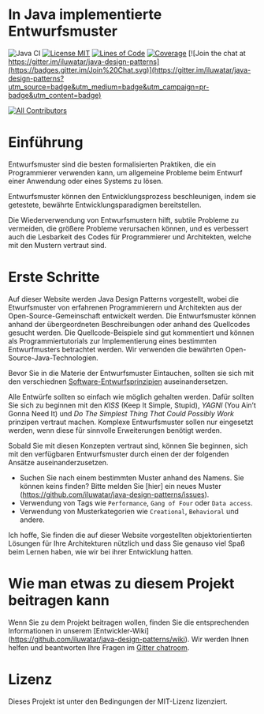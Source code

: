 
# In Java implementierte Entwurfsmuster 

![Java CI](https://github.com/iluwatar/java-design-patterns/workflows/Java%20CI/badge.svg)
[![License MIT](https://img.shields.io/badge/license-MIT-blue.svg)](https://raw.githubusercontent.com/iluwatar/java-design-patterns/master/LICENSE.md)
[![Lines of Code](https://sonarcloud.io/api/project_badges/measure?project=iluwatar_java-design-patterns&metric=ncloc)](https://sonarcloud.io/dashboard?id=iluwatar_java-design-patterns)
[![Coverage](https://sonarcloud.io/api/project_badges/measure?project=iluwatar_java-design-patterns&metric=coverage)](https://sonarcloud.io/dashboard?id=iluwatar_java-design-patterns)
[![Join the chat at https://gitter.im/iluwatar/java-design-patterns](https://badges.gitter.im/Join%20Chat.svg)](https://gitter.im/iluwatar/java-design-patterns?utm_source=badge&utm_medium=badge&utm_campaign=pr-badge&utm_content=badge)
<!-- ALL-CONTRIBUTORS-BADGE:START - Do not remove or modify this section -->
[![All Contributors](https://img.shields.io/badge/all_contributors-182-orange.svg?style=flat-square)](#contributors-)
<!-- ALL-CONTRIBUTORS-BADGE:END -->


# Einführung

Entwurfsmuster sind die besten formalisierten Praktiken, die ein Programmierer verwenden kann,
um allgemeine Probleme beim Entwurf einer Anwendung oder eines Systems zu lösen.

Entwurfsmuster können den Entwicklungsprozess beschleunigen, indem sie getestete, bewährte
Entwicklungsparadigmen bereitstellen.

Die Wiederverwendung von Entwurfsmustern hilft, subtile Probleme zu vermeiden, die größere
Probleme verursachen können, und es verbessert auch die Lesbarkeit des Codes für Programmierer und Architekten, 
welche mit den Mustern vertraut sind.

# Erste Schritte

Auf dieser Website werden Java Design Patterns vorgestellt, wobei die Etwurfsmuster von erfahrenen Programmierern und Architekten aus der Open-Source-Gemeinschaft entwickelt werden.
Die Entwurfsmuster können anhand der übergeordneten Beschreibungen oder anhand des Quellcodes gesucht werden.
Die Quellcode-Beispiele sind gut kommentiert und können als Programmiertutorials zur Implementierung eines bestimmten Entwurfmusters betrachtet werden. 
Wir verwenden die bewährten Open-Source-Java-Technologien.

Bevor Sie in die Materie der Entwurfsmuster Eintauchen, sollten sie sich mit den verschiednen [Software-Entwurfsprinzipien](https://java-design-patterns.com/principles/) auseinandersetzen.

Alle Entwürfe sollten so einfach wie möglich gehalten werden. 
Dafür sollten Sie sich zu beginnen mit den _KISS_ (Keep It Simple, Stupid), _YAGNI_ (You Ain’t Gonna Need It) und _Do The Simplest Thing That Could Possibly Work_ prinzipen vertraut machen.
Komplexe Entwurfsmuster sollen nur eingesetzt werden, wenn diese für sinnvolle Erweiterungen benötigt werden.

Sobald Sie mit diesen Konzepten vertraut sind, können Sie beginnen, sich mit den verfügbaren Entwurfsmuster durch einen der
der folgenden Ansätze auseinanderzusetzen. 

 - Suchen Sie nach einem bestimmten Muster anhand des Namens. Sie können keins finden? Bitte melden Sie [hier] ein neues Muster (https://github.com/iluwatar/java-design-patterns/issues).
 - Verwendung von Tags wie `Performance`, `Gang of Four` oder `Data access`.
 - Verwendung von Musterkategorien wie `Creational`, `Behavioral` und andere.

Ich hoffe, Sie finden die auf dieser Website vorgestellten objektorientierten Lösungen für Ihre Architekturen nützlich und dass Sie genauso viel Spaß beim Lernen haben, wie wir bei ihrer Entwicklung hatten.

# Wie man etwas zu diesem Projekt beitragen kann

Wenn Sie zu dem Projekt beitragen wollen, finden Sie die entsprechenden Informationen in
unserem [Entwickler-Wiki] (https://github.com/iluwatar/java-design-patterns/wiki). Wir werden Ihnen helfen
und beantworten Ihre Fragen im [Gitter chatroom](https://gitter.im/iluwatar/java-design-patterns).

# Lizenz

Dieses Projekt ist unter den Bedingungen der MIT-Lizenz lizenziert.
